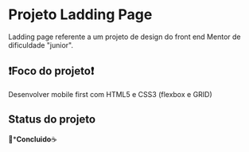 # Projeto Ladding Page 
Ladding page referente a um projeto de design do front end Mentor de dificuldade "junior".

## ❗Foco do projeto❗
Desenvolver mobile first com HTML5 e CSS3 (flexbox e GRID)

## Status do projeto
🥳***Concluido**☕
